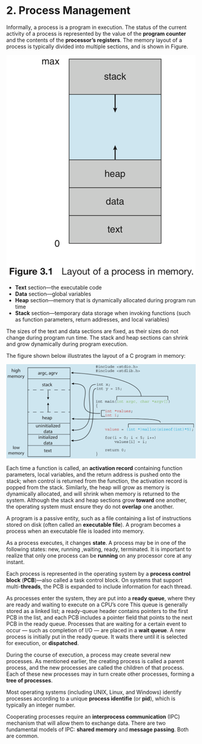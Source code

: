 # 2. Process Management

Informally, a process is a program in execution. The status of the current activity of a process is represented by the value of the **program counter** and the contents of the **processor’s registers**. The memory layout of a process is typically divided into multiple sections, and is shown in Figure.

![](../.gitbook/assets/screen-shot-2018-07-09-at-16.17.48.png)

* **Text** section—the executable code
* **Data** section—global variables
* **Heap** section—memory that is dynamically allocated during program run time
* **Stack** section—temporary data storage when invoking functions \(such as function parameters, return addresses, and local variables\)

The sizes of the text and data sections are fixed, as their sizes do not change during program run time. The stack and heap sections can shrink and grow dynamically during program execution.

The figure shown below illustrates the layout of a C program in memory:

![](../.gitbook/assets/screen-shot-2018-07-09-at-16.36.18%20%281%29.png)

Each time a function is called, an **activation record** containing function parameters, local variables, and the return address is pushed onto the stack; when control is returned from the function, the activation record is popped from the stack. Similarly, the heap will grow as memory is dynamically allocated, and will shrink when memory is returned to the system. Although the stack and heap sections grow **toward** one another, the operating system must ensure they do not **overlap** one another.

A program is a passive entity, such as a file containing a list of instructions stored on disk \(often called an **executable file**\). A program becomes a process when an executable file is loaded into memory.

As a process executes, it changes **state**. A process may be in one of the following states: new, running ,waiting, ready, terminated. It is important to realize that only one process can be **running** on any processor core at any instant.

Each process is represented in the operating system by a **process control block** \(**PCB**\)—also called a task control block. On systems that support multi-**threads**, the PCB is expanded to include information for each thread.

As processes enter the system, they are put into a **ready queue**, where they are ready and waiting to execute on a CPU’s core This queue is generally stored as a linked list; a ready-queue header contains pointers to the first PCB in the list, and each PCB includes a pointer field that points to the next PCB in the ready queue. Processes that are waiting for a certain event to occur — such as completion of I/O — are placed in a **wait queue**. A new process is initially put in the ready queue. It waits there until it is selected for execution, or **dispatched**.

During the course of execution, a process may create several new processes. As mentioned earlier, the creating process is called a parent process, and the new processes are called the children of that process. Each of these new processes may in turn create other processes, forming a **tree of processes**.

Most operating systems \(including UNIX, Linux, and Windows\) identify processes according to a unique **process identifie** \(or **pid**\), which is typically an integer number.

Cooperating processes require an **interprocess communication** \(IPC\) mechanism that will allow them to exchange data. There are two fundamental models of IPC: **shared memory** and **message passing**. Both are common.





